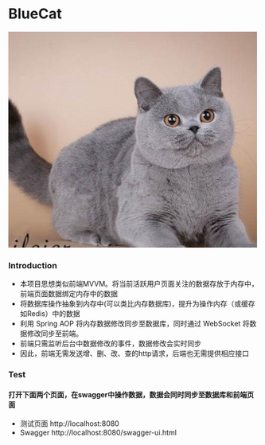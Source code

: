 # BlueCat
![image](https://github.com/IdeaUniverse/bluecat/blob/master/src/main/resources/static/bluecat.png)
### Introduction

* 本项目思想类似前端MVVM。将当前活跃用户页面关注的数据存放于内存中，前端页面数据绑定内存中的数据
* 将数据库操作抽象到内存中(可以类比内存数据库)，提升为操作内存（或缓存如Redis）中的数据 
* 利用 Spring AOP 将内存数据修改同步至数据库，同时通过 WebSocket 将数据修改同步至前端。
* 前端只需监听后台中数据修改的事件，数据修改会实时同步
* 因此，前端无需发送增、删、改、查的http请求，后端也无需提供相应接口

### Test
#### 打开下面两个页面，在swagger中操作数据，数据会同时同步至数据库和前端页面
* 测试页面 http://localhost:8080
* Swagger http://localhost:8080/swagger-ui.html